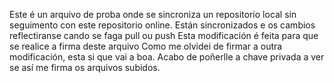 Este é un arquivo de proba onde se sincroniza un repositorio local sin seguimento con este repositorio online.
Están sincronizados e os cambios reflectiranse cando se faga pull ou push
Esta modificación é feita para que se realice a firma deste arquivo
Como me olvidei de firmar a outra modificación, esta si que vai a boa.
Acabo de poñerlle a chave privada a ver se así me firma os arquivos subidos.
